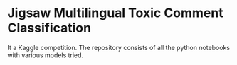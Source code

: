 # Jigsaw Multilingual Toxic Comment Classification

It a Kaggle competition.
The repository consists of all the python notebooks with various models tried.
